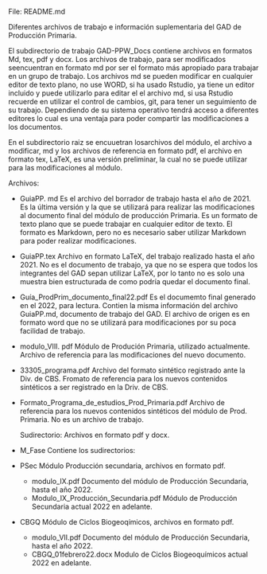 
File: README.md

Diferentes archivos de trabajo e información suplementaria del GAD de Producción Primaria. 

El subdirectorio de trabajo GAD-PPW_Docs contiene archivos en formatos Md, tex, pdf y docx. Los archivos de trabajo, para ser modificados seencuentran en formato md por ser el formato más apropiado para trabajar en un grupo de trabajo. Los archivos md se pueden modificar en cualquier editor de texto plano, no use WORD, si ha usado Rstudio, ya tiene un editor incluido y puede utilizarlo para editar el el archivo md, si usa Rstudio recuerde en utilizar el control de cambios, git, para tener un seguimiento de su trabajo. Dependiendo de su sistema operativo tendrá acceso a diferentes editores lo cual es una ventaja para poder compartir las modificaciones a los documentos. 

En el subdirectorio raiz se encuuetran losarchivos del módulo, el archivo a modificar, md y los archivos de referencia en formato pdf, el archivo en formato tex, LaTeX, es una versión preliminar, la cual no se puede utilizar para las modificaciones al módulo.

Archivos:

- GuiaPP. md  Es el archivo del borrador de trabajo hasta el año de 2021. Es la última versión y la que se utilizará para realizar las modificaciones al documento final del módulo de producción Primaria. Es un formato de texto plano que se puede trabajar en cualquier editor de texto. El formato es Markdown, pero no es necesario saber utilizar Markdown para poder realizar modificaciones.   

- GuiaPP.tex  Archivo en formato LaTeX, del trabajo realizado hasta el año 2021. No es el documento de trabajo, ya que no se espera que todos los integrantes del GAD sepan utilizar LaTeX,  por lo tanto no es solo una muestra bien estructurada de como podría quedar el documento final.

- Guía_ProdPrim_documento_final22.pdf   Es el documemto final generado en el 2022, para lectura. Contien la misma información del archivo GuiaPP.md, documento de trabajo del GAD. El archivo de origen es en formato word que no se utilizará para modificaciones por su poca facilidad de trabajo. 

-  modulo_VIII. pdf  Módulo de Produción Primaria, utilizado actualmente. Archivo de referencia para las modificaciones del nuevo documento. 

- 33305_programa.pdf  Archivo del formato sintético registrado ante la Div. de CBS. Fromato de referencia para los nuevos contenidos sintéticos a ser registrado en la Driv. de CBS.

- Formato_Programa_de_estudios_Prod_Primaria.pdf Archivo de referencia para los nuevos contenidos sintéticos del módulo de Prod. Primaria. No es un archivo de trabajo. 

   Sudirectorio: Archivos en formato pdf y docx. 
   
- M_Fase    Contiene los sudirectorios:

- PSec   Módulo Producción secundaria, archivos en formato pdf.

   - modulo_IX.pdf  Documento del módulo de Producción Secundaria, hasta el año 2022.
   - Modulo_IX_Producción_Secundaria.pdf  Módulo de Producción Secundaria actual 2022 en adelante.  

- CBGQ    Módulo de Ciclos Biogeoqímicos, archivos en formato pdf.

	-  modulo_VII.pdf  Documento del módulo de Producción Secundaria, hasta el año 2022. 
	-  CBGQ_01febrero22.docx  Modulo de Ciclos Biogeoquímicos actual 2022 en adelante.





